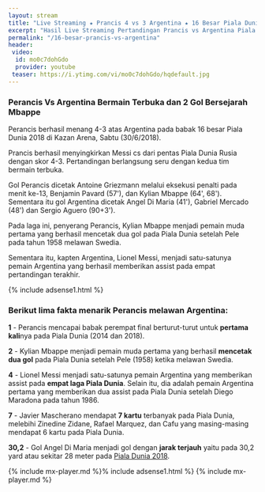 ```yaml
---
layout: stream
title: "Live Streaming ★ Prancis 4 vs 3 Argentina ★ 16 Besar Piala Dunia 2018"
excerpt: "Hasil Live Streaming Pertandingan Prancis vs Argentina Piala Dunia 2018 16 Besar Babak Knock Out"
permalink: "/16-besar-prancis-vs-argentina"
header:
 video:
  id: mo0c7dohGdo
  provider: youtube
 teaser: https://i.ytimg.com/vi/mo0c7dohGdo/hqdefault.jpg
---
```


### Perancis Vs Argentina Bermain Terbuka dan 2 Gol Bersejarah Mbappe

Perancis berhasil menang 4-3 atas Argentina pada babak 16 besar Piala Dunia 2018 di Kazan Arena, Sabtu (30/6/2018).

Prancis berhasil menyingkirkan Messi cs dari pentas Piala Dunia Rusia dengan skor 4-3. Pertandingan berlangsung seru dengan kedua tim bermain terbuka.

Gol Perancis dicetak Antoine Griezmann melalui eksekusi penalti pada menit ke-13, Benjamin Pavard (57'), dan Kylian Mbappe (64', 68'). Sementara itu gol Argentina dicetak Angel Di Maria (41'), Gabriel Mercado (48') dan Sergio Aguero (90+3').

Pada laga ini, penyerang Perancis, Kylian Mbappe menjadi pemain muda pertama yang berhasil mencetak dua gol pada Piala Dunia setelah Pele pada tahun 1958 melawan Swedia.

Sementara itu, kapten Argentina, Lionel Messi, menjadi satu-satunya pemain Argentina yang berhasil memberikan assist pada empat pertandingan terakhir.

{% include adsense1.html %}

### Berikut lima fakta menarik Perancis melawan Argentina:

**1** - Perancis mencapai babak perempat final berturut-turut untuk **pertama kali**nya pada Piala Dunia (2014 dan 2018).

**2** - Kylian Mbappe menjadi pemain muda pertama yang berhasil **mencetak dua gol** pada Piala Dunia setelah Pele (1958) ketika melawan Swedia.

**4** - Lionel Messi menjadi satu-satunya pemain Argentina yang memberikan assist pada **empat laga Piala Dunia**. Selain itu, dia adalah pemain Argentina pertama yang memberikan dua assist pada Piala Dunia setelah Diego Maradona pada tahun 1986.

**7** - Javier Mascherano mendapat **7 kartu** terbanyak pada Piala Dunia, melebihi Zinedine Zidane, Rafael Marquez, dan Cafu yang masing-masing mendapat 6 kartu pada Piala Dunia.

**30,2** - Gol Angel Di Maria menjadi gol dengan **jarak terjauh** yaitu pada 30,2 yard atau sekitar 28 meter pada [Piala Dunia 2018](piala-dunia-2018-hd).

{% include mx-player.md %}% include adsense1.html %}
{% include mx-player.md %}
